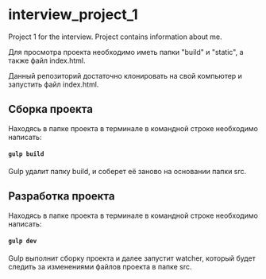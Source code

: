 # interview_project_1
Project 1 for the interview. Project contains information about me.

Для просмотра проекта необходимо иметь папки "build" и "static", а также файл index.html.

Данный репозиторий достаточно клонировать на свой компьютер и запустить файл index.html.

## Сборка проекта ##

Находясь в папке проекта в терминале в командной строке необходимо написать: 

#### ` gulp build ` #### 

Gulp удалит папку build, и соберет её заново на основании папки src.

## Разработка проекта ##

Находясь в папке проекта в терминале в командной строке необходимо написать: 

#### ` gulp dev ` #### 

Gulp выполнит сборку проекта и далее запустит watcher, который будет следить за изменениями файлов проекта в папке src.